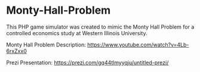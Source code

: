 # Monty-Hall-Problem
This PHP game simulator was created to mimic the Monty Hall Problem for a controlled economics study at Western Illinois University.

Monty Hall Problem Description: 
https://www.youtube.com/watch?v=4Lb-6rxZxx0

Prezi Presentation:
https://prezi.com/gq44tlmyyqju/untitled-prezi/
